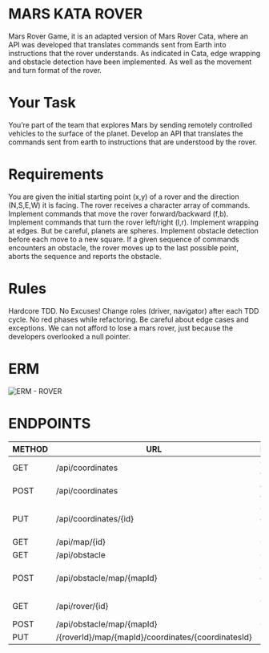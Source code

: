 # MARS KATA ROVER
Mars Rover Game, it is an adapted version of Mars Rover Cata, where an API was developed that translates commands sent from Earth into instructions that the rover understands. As indicated in Cata, edge wrapping and obstacle detection have been implemented. As well as the movement and turn format of the rover.

# Your Task
You’re part of the team that explores Mars by sending remotely controlled vehicles to the surface of the planet. Develop an API that translates the commands sent from earth to instructions that are understood by the rover.

# Requirements
You are given the initial starting point (x,y) of a rover and the direction (N,S,E,W) it is facing.
The rover receives a character array of commands.
Implement commands that move the rover forward/backward (f,b).
Implement commands that turn the rover left/right (l,r).
Implement wrapping at edges. But be careful, planets are spheres.
Implement obstacle detection before each move to a new square. If a given sequence of commands encounters an obstacle, the rover moves up to the last possible point, aborts the sequence and reports the obstacle.

# Rules
Hardcore TDD. No Excuses!
Change roles (driver, navigator) after each TDD cycle.
No red phases while refactoring.
Be careful about edge cases and exceptions. We can not afford to lose a mars rover, just because the developers overlooked a null pointer.

# ERM 

![ERM - ROVER](https://github.com/nahuelpierini/rover/assets/101473902/af72f165-b7a4-4325-a39f-3869332a1c4b)

# ENDPOINTS

| METHOD | URL                                               | DESCRIPTION
|--------|---------------------------------------------------|----------------------------|
| GET    | /api/coordinates                                  | Get coordinates            |
| POST   | /api/coordinates                                  | create coordinates         |
| PUT    | /api/coordinates/{id}                             | Get coordinates by id      |
| GET    | /api/map/{id}                                     | Get map by id              |
| GET    | /api/obstacle                                     | Get obstacles              | 
| POST   | /api/obstacle/map/{mapId}                         | Create obstacles by map id |
| GET    | /api/rover/{id}                                   | Get rover by id            |
| POST   | /api/obstacle/map/{mapId}                         | Create rover               |
| PUT    |/{roverId}/map/{mapId}/coordinates/{coordinatesId} | Update rover               |


